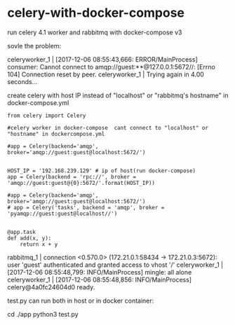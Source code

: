 # celery-with-docker-compose
run celery 4.1 worker and rabbitmq with docker-compose v3

sovle the problem:

celeryworker_1  | [2017-12-06 08:55:43,666: ERROR/MainProcess] consumer: Cannot connect to amqp://guest:**@127.0.0.1:5672//: [Errno 104] Connection reset by peer.
celeryworker_1  | Trying again in 4.00 seconds...



create celery with host IP instead of "localhost" or "rabbitmq's hostname" in docker-compose.yml


```
from celery import Celery

#celery worker in docker-compose  cant connect to "localhost" or "hostname" in dockercompose.yml

#app = Celery(backend='amqp', broker='amqp://guest:guest@localhost:5672/')


HOST_IP = '192.168.239.129' # ip of host(run docker-compose) 
app = Celery(backend = 'rpc://', broker = 'amqp://guest:guest@{0}:5672/'.format(HOST_IP))

#app = Celery(backend='amqp', broker='amqp://guest:guest@localhost:5672/')
# app = Celery('tasks', backend = 'amqp', broker = 'pyamqp://guest:guest@localhost//')


@app.task
def add(x, y):
    return x + y
```

rabbitmq_1      | connection <0.570.0> (172.21.0.1:58434 -> 172.21.0.3:5672): user 'guest' authenticated and granted access to vhost '/'
celeryworker_1  | [2017-12-06 08:55:48,799: INFO/MainProcess] mingle: all alone
celeryworker_1  | [2017-12-06 08:55:48,856: INFO/MainProcess] celery@4a0fc24604d0 ready.



test.py  can run both in host or in docker container:

cd ./app
python3 test.py

